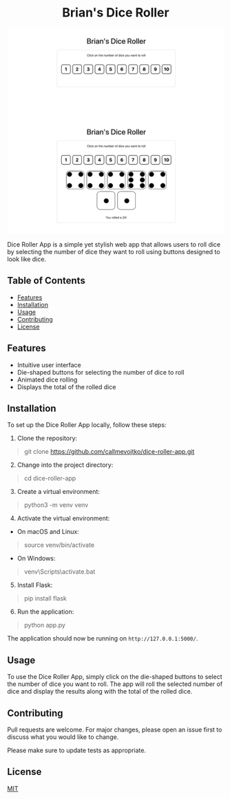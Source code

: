 <h1 align="center">Brian's Dice Roller</h1>

<img src="screenshot2.png" alt="Dice Roller App Screenshot" width="600"> <img src="screenshot1.png" alt="Dice Roller App Screenshot" width="600">

Dice Roller App is a simple yet stylish web app that allows users to roll dice by selecting the number of dice they want to roll using buttons designed to look like dice.

## Table of Contents

- [Features](#features)
- [Installation](#installation)
- [Usage](#usage)
- [Contributing](#contributing)
- [License](#license)

## Features

- Intuitive user interface
- Die-shaped buttons for selecting the number of dice to roll
- Animated dice rolling
- Displays the total of the rolled dice

## Installation

To set up the Dice Roller App locally, follow these steps:

1. Clone the repository:

> git clone https://github.com/callmevojtko/dice-roller-app.git

2. Change into the project directory:

> cd dice-roller-app

3. Create a virtual environment:

> python3 -m venv venv

4. Activate the virtual environment:

- On macOS and Linux:

> source venv/bin/activate

- On Windows:

> venv\Scripts\activate.bat

5. Install Flask:

> pip install flask

6. Run the application:

> python app.py

The application should now be running on `http://127.0.0.1:5000/`.

## Usage

To use the Dice Roller App, simply click on the die-shaped buttons to select the number of dice you want to roll. The app will roll the selected number of dice and display the results along with the total of the rolled dice.

## Contributing

Pull requests are welcome. For major changes, please open an issue first to discuss what you would like to change.

Please make sure to update tests as appropriate.

## License

[MIT](LICENSE)
